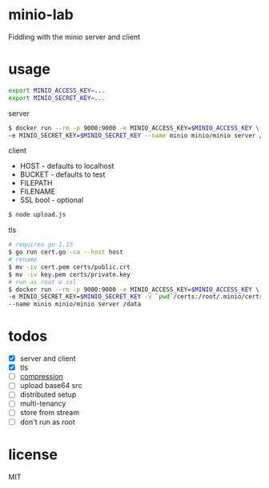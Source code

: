 # minio-lab
Fiddling with the minio server and client

# usage

```bash
export MINIO_ACCESS_KEY=...
export MINIO_SECRET_KEY=...
```

server
```bash
$ docker run --rm -p 9000:9000 -e MINIO_ACCESS_KEY=$MINIO_ACCESS_KEY \
-e MINIO_SECRET_KEY=$MINIO_SECRET_KEY --name minio minio/minio server /data
```

client
- HOST - defaults to localhost
- BUCKET - defaults to test
- FILEPATH
- FILENAME
- SSL bool - optional

```bash
$ node upload.js
```

tls
```bash
# requires go 1.13
$ go run cert.go -ca --host host
# rename
$ mv -iv cert.pem certs/public.crt
$ mv -iv key.pem certs/private.key
# run as root w ssl
$ docker run --rm -p 9000:9000 -e MINIO_ACCESS_KEY=$MINIO_ACCESS_KEY \
-e MINIO_SECRET_KEY=$MINIO_SECRET_KEY -v `pwd`/certs:/root/.minio/certs \
--name minio minio/minio server /data
```

# todos
- [x] server and client
- [x] tls
- [ ] [compression](https://docs.min.io/docs/minio-compression-guide.html)
- [ ] upload base64 src
- [ ] distributed setup
- [ ] multi-tenancy
- [ ] store from stream
- [ ] don't run as root

# license
MIT
